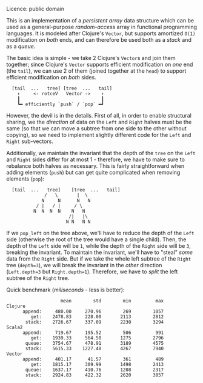 Licence: public domain

This is an implementation of a _persistent array_ data structure which can be used as a
general-purpose _random-access_ array in functional programming languages. It is modeled after
Clojure's `Vector`, but supports amortized `O(1)` modification on _both_ ends, and can therefore
be used both as a _stack_ and as a _queue_.

The basic idea is simple - we take 2 Clojure's `Vector`s and join them together; since Clojure's
`Vector` supports efficient modification on _one_ end (the `tail`), we can use 2 of them (joined
together at the `head`) to support efficient modification on _both_ sides.

      [tail  ...   tree] [tree  ...   tail]
        ↑     <- rotceV   Vector ->    ↑
        ┃                              ┃
        ┗━ efficiently `push` / `pop` ━┛

However, the devil is in the details. First of all, in order to enable structural sharing, we the
_direction_ of data on the `Left` and `Right` halves must be the same (so that we can move a subtree
from one side to the other without copying), so we need to implement slightly different code for the
`Left` and `Right` sub-vectors.

Additionally, we maintain the invariant that the depth of the `tree` on the `Left` and `Right` sides
differ for at most 1 - therefore, we have to make sure to rebalance both halves as necessary. This is
fairly straightforward when adding elements (`push`) but can get quite complicated when removing
elements (`pop`):



      [tail  ...   tree]    [tree  ...   tail]
                  /   \       |  \
                 N     N      N   N
               / |   / |     / \
              N  N  N  N    N   N
                           /|   |\
                          N N   N N

If we `pop_left` on the tree above, we'll have to reduce the depth of the `Left` side (otherwise
the root of the tree would have a single child). Then, the depth of the `Left` side will be `1`,
while the depth of the `Right` side will be `3`, breaking the invariant. To maintain the invariant,
we'll have to "steal" _some_ data from the `Right` side. But if we take the whole left subtree of
the `Right` tree (`depth=3`), we will break the invariant in the _other_ direction (`Left.depth=3`
but `Right.depth=1`). Therefore, we have to _split_ the left subtree of the `Right` tree.

Quick benchmark (_miliseconds_ - less is better):

```
                    mean        std        min         max
Clojure
      append:     480.00     270.96        269        1057
         get:    2478.83     228.00       2113        2812
       stack:    2726.67     337.09       2230        3294
Scala2
      append:     719.67     195.52        506         991
         get:    1939.33     564.50       1275        2796
       queue:    3754.67     478.91       3189        4575
       stack:    5615.33    1227.48       4267        7940
Vector
      append:     401.17      41.57        361         489
         get:    1815.17     309.99       1498        2413
       queue:    1637.17     410.76       1208        2317
       stack:    2924.83     422.32       2620        3857
```
